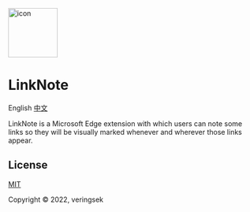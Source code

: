 <img src="imgs/icon.svg" alt="icon" width="100" />

# LinkNote

English [中文](README-zh.md)

LinkNote is a Microsoft Edge extension with which users can note some links so they will be visually marked whenever and wherever those links appear. 

## License

[MIT](http://opensource.org/licenses/MIT)

Copyright © 2022, veringsek